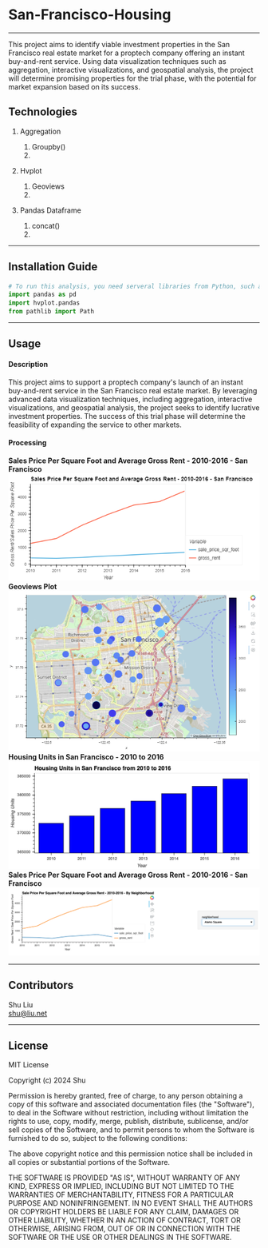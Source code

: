 # San-Francisco-Housing
---
This project aims to identify viable investment properties in the San Francisco real estate market for a proptech company offering an instant buy-and-rent service. Using data visualization techniques such as aggregation, interactive visualizations, and geospatial analysis, the project will determine promising properties for the trial phase, with the potential for market expansion based on its success.


## Technologies

1. Aggregation
   1. Groupby()
   2. 

2. Hvplot
   1. Geoviews
   2. 
     
3. Pandas Dataframe
   1. concat()
   2. 
     

---

## Installation Guide

```python
# To run this analysis, you need serveral libraries from Python, such as Pandas and hvplot
import pandas as pd
import hvplot.pandas
from pathlib import Path
```

---
## Usage

#### Description
This project aims to support a proptech company's launch of an instant buy-and-rent service in the San Francisco real estate market. By leveraging advanced data visualization techniques, including aggregation, interactive visualizations, and geospatial analysis, the project seeks to identify lucrative investment properties. The success of this trial phase will determine the feasibility of expanding the service to other markets.
  
#### Processing
**Sales Price Per Square Foot and Average Gross Rent - 2010-2016 - San Francisco**   
![Sales Price and Average Gross Rent](./Images/avg-sale-px-sq-foot-gross-rent.png)   
**Geoviews Plot**   
![Geoviews](./Images/6-4-geoviews-plot.png)   
**Housing Units in San Francisco - 2010 to 2016**   
![Housing Units](./Images/zoomed-housing-units-by-year.png)   
**Sales Price Per Square Foot and Average Gross Rent - 2010-2016 - San Francisco**   
![Sales Price and Average Gross Rent](./Images/pricing-info-by-neighborhood.png)   

---

## Contributors

Shu Liu   
shu@liu.net

---

## License

MIT License

Copyright (c) 2024 Shu

Permission is hereby granted, free of charge, to any person obtaining a copy
of this software and associated documentation files (the "Software"), to deal
in the Software without restriction, including without limitation the rights
to use, copy, modify, merge, publish, distribute, sublicense, and/or sell
copies of the Software, and to permit persons to whom the Software is
furnished to do so, subject to the following conditions:

The above copyright notice and this permission notice shall be included in all
copies or substantial portions of the Software.

THE SOFTWARE IS PROVIDED "AS IS", WITHOUT WARRANTY OF ANY KIND, EXPRESS OR
IMPLIED, INCLUDING BUT NOT LIMITED TO THE WARRANTIES OF MERCHANTABILITY,
FITNESS FOR A PARTICULAR PURPOSE AND NONINFRINGEMENT. IN NO EVENT SHALL THE
AUTHORS OR COPYRIGHT HOLDERS BE LIABLE FOR ANY CLAIM, DAMAGES OR OTHER
LIABILITY, WHETHER IN AN ACTION OF CONTRACT, TORT OR OTHERWISE, ARISING FROM,
OUT OF OR IN CONNECTION WITH THE SOFTWARE OR THE USE OR OTHER DEALINGS IN THE
SOFTWARE.
